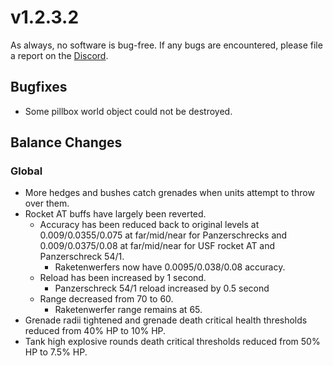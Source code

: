# v1.2.3.2

As always, no software is bug-free. If any bugs are encountered, please file a report on the [Discord](https://discord.com/servers/stoklomolvi-development-studios-365319231946096644).

## Bugfixes

- Some pillbox world object could not be destroyed.

## Balance Changes

### Global

- More hedges and bushes catch grenades when units attempt to throw over them.
- Rocket AT buffs have largely been reverted.
  - Accuracy has been reduced back to original levels at 0.009/0.0355/0.075 at far/mid/near for Panzerschrecks and 0.009/0.0375/0.08 at far/mid/near for USF rocket AT and Panzerschreck 54/1.
    - Raketenwerfers now have 0.0095/0.038/0.08 accuracy.
  - Reload has been increased by 1 second.
    - Panzerschreck 54/1 reload increased by 0.5 second
  - Range decreased from 70 to 60.
    - Raketenwerfer range remains at 65.
- Grenade radii tightened and grenade death critical health thresholds reduced from 40% HP to 10% HP.
- Tank high explosive rounds death critical thresholds reduced from 50% HP to 7.5% HP.
